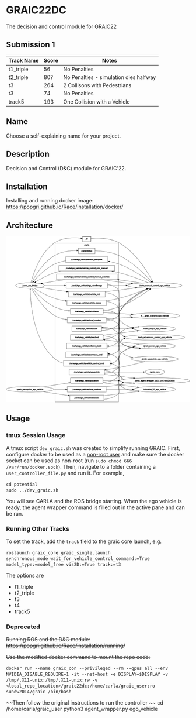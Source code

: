 # GRAIC22DC

The decision and control module for GRAIC22

## Submission 1

| **Track Name** | **Score** | **Notes**                              |
|----------------|-----------|----------------------------------------|
| t1_triple      | 56        | No Penalties                           |
| t2_triple      | 80?       | No Penalties - simulation dies halfway |
| t3             | 264       | 2 Collisons with Pedestrians           |
| t3             | 74        | No Penalties                           |
| track5         | 193       | One Collision with a Vehicle           | 

## Name
Choose a self-explaining name for your project.

## Description
Decision and Control (D&C) module for GRAIC'22.

## Installation

Installing and running docker image: https://popgri.github.io/Race/installation/docker/

## Architecture

![image of the GRAIC ROS architecture](./docs/ros_arch.png)

## Usage

### tmux Session Usage

A tmux script `dev_graic.sh` was created to simplify running GRAIC. First, configure docker to be used as a [non-root user](https://docs.docker.com/engine/install/linux-postinstall/) and make sure the 
docker socket can be used as non-root (run `sudo chmod 666 /var/run/docker.sock`). Then, navigate to a folder containing a `user_controller_file.py` and run it. For example,
```
cd potential
sudo ../dev_graic.sh
```
You will see CARLA and the ROS bridge starting. When the ego vehicle is ready, the agent wrapper command is filled out in the active pane and can be run.

### Running Other Tracks

To set the track, add the `track` field to the graic core launch, e.g.
```commandline
roslaunch graic_core graic_single.launch synchronous_mode_wait_for_vehicle_control_command:=True model_type:=model_free vis2D:=True track:=t3
```
The options are
* t1_triple
* t2_triple
* t3
* t4
* track5

### Deprecated
~~Running ROS and the D&C module: https://popgri.github.io/Race/installation/running/~~

~~Use the modified docker command to mount the repo code:~~

    docker run --name graic_con --privileged --rm --gpus all --env NVIDIA_DISABLE_REQUIRE=1 -it --net=host -e DISPLAY=$DISPLAY -v /tmp/.X11-unix:/tmp/.X11-unix:rw -v <local_repo_location>/graic22dc:/home/carla/graic_user:ro sundw2014/graic /bin/bash


~~Then follow the original instructions to run the controller ~~
    cd /home/carla/graic_user
    python3 agent_wrapper.py ego_vehicle
